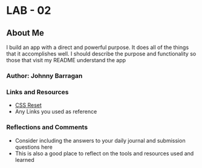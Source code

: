 # LAB - 02

## About Me

I build an app with a direct and powerful purpose. It does all of the things that it accomplishes well. I should describe the purpose and functionality so those that visit my README understand the app

### Author: Johnny Barragan

### Links and Resources
* [CSS Reset](http://meyerweb.com/eric/tools/css/reset/)
* Any Links you used as reference

### Reflections and Comments
* Consider including the answers to your daily journal and submission questions here
* This is also a good place to reflect on the tools and resources used and learned
